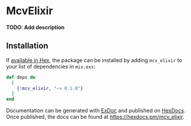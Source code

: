 # McvElixir

**TODO: Add description**

## Installation

If [available in Hex](https://hex.pm/docs/publish), the package can be installed
by adding `mcv_elixir` to your list of dependencies in `mix.exs`:

```elixir
def deps do
  [
    {:mcv_elixir, "~> 0.1.0"}
  ]
end
```

Documentation can be generated with [ExDoc](https://github.com/elixir-lang/ex_doc)
and published on [HexDocs](https://hexdocs.pm). Once published, the docs can
be found at <https://hexdocs.pm/mcv_elixir>.


